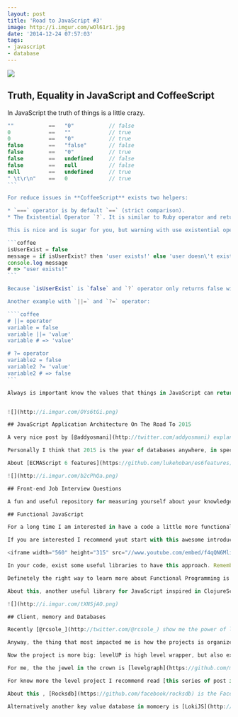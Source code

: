 ```yaml
---
layout: post
title: 'Road to JavaScript #3'
image: http://i.imgur.com/wOl61r1.jpg
date: '2014-12-24 07:57:03'
tags:
- javascript
- database
---
```


![](http://i.imgur.com/Zf3fUxo.png)

## Truth, Equality in JavaScript and CoffeeScript

In JavaScript the truth of things is a little crazy.

````js
""           ==   "0"           // false
0            ==   ""            // true
0            ==   "0"           // true
false        ==   "false"       // false
false        ==   "0"           // true
false        ==   undefined     // false
false        ==   null          // false
null         ==   undefined     // true
" \t\r\n"    ==   0             // true
```

For reduce issues in **CoffeeScript** exists two helpers:

* `===` operator is by default `==` (strict comparison).
* The Existential Operator `?`. It is similar to Ruby operator and returns `true` unless a variable is `null` or `undefined`.

This is nice and is sugar for you, but warning with use existential operators with Boolean values:

```coffee
isUserExist = false
message = if isUserExist? then 'user exists!' else 'user doesn\'t exist!'
console.log message
# => "user exists!"
```

Because `isUserExist` is `false` and `?` operator only returns false with `null` and `undefined`!

Another example with `||=` and `?=` operator:

````coffee
# ||= operator
variable = false
variable ||= 'value'
variable # => 'value'

# ?= operator
variable2 = false
variable2 ?= 'value'
variable2 # => false
```

Always is important know the values that things in JavaScript can return. To know it I recommend check [truth, equality and JavaScript](http://javascriptweblog.wordpress.com/2011/02/07/truth-equality-and-javascript) and [Better JS equality table](http://strilanc.com/visualization/2014/03/27/Better-JS-Equality-Table.html).


![](http://i.imgur.com/OYs6tGi.png)

## JavaScript Application Architecture On The Road To 2015

A very nice post by [@addyosmani](http://twitter.com/addyosmani) explaning some tips and orientations for the future of the web.

Personally I think that 2015 is the year of databases anywhere, in special in the client side with projects very interesting as [PouchDB](http://pouchdb.com/) or [MeteorJS](https://www.meteor.com/).

About [ECMAScript 6 features](https://github.com/lukehoban/es6features) is true that some features are now available, but still need too much effort to be consolidated in this new year.

![](http://i.imgur.com/b2cPhQa.png)

## Front-end Job Interview Questions

A fun and useful repository for measuring yourself about your knowledge in technologies in the frontend (and maybe as preparation for jobs interview!). [Check it out in Github](https://github.com/h5bp/Front-end-Developer-Interview-Questions).

## Functional JavaScript

For a long time I am interested in have a code a little more functional approach.

If you are interested I recommend yout start with this awesome introductional video by [@javiervelezreye](http://twitter.com/javiervelezreye) (at this moment only available in spanish, sorry):

<iframe width="560" height="315" src="//www.youtube.com/embed/f4qQN6Mli-M?list=PLff2zYycYB8dDl_nPwUrDWzfPniicMzib" frameborder="0" allowfullscreen></iframe>

In your code, exist some useful libraries to have this approach. Remember that pure functional code cannot mutate, and do it in vanilla JavaScript is maybe impossible because is too dynamic code. For do it, I recommend you check [immutable-js by Facebook](https://github.com/facebook/immutable-js). Also provides you a type of collections that doesn't exist in JavaScript at this moment, as `Map` or `Set`.

Definetely the right way to learn more about Functional Programming is try a pure functional language. ClojureScript is the language, and maybe for a first introduction [Clojurescript Koans](http://clojurescriptkoans.com/) or [modern-cljs](https://github.com/magomimmo/modern-cljs) may be appropriate (Yes, I still want to try, where is my time?)

About this, another useful library for JavaScript inspired in ClojureScript is [transducers.js](https://github.com/jlongster/transducers.js) that allow you use Clojure approach in JavaScript. To understand better check the author's post [one](http://jlongster.com/Transducers.js--A-JavaScript-Library-for-Transformation-of-Data) and [two](http://jlongster.com/Transducers.js-Round-2-with-Benchmarks).

![](http://i.imgur.com/tXNSjAO.png)

## Client, memory and Databases

Recently [@rcsole_](http://twitter.com/@rcsole_) show me the power of levelDB. At this moment [@substack](http://twitter.com/substack) is writting a [little book](https://github.com/substack/leveldb-handbook), but still needs some time to get ready.

Anyway, the thing that most impacted me is how the projects is organize. Originally levelDB is a [Google Project](https://code.google.com/p/leveldb/) written in C++ but the community hacked the project and created [levelUp](https://github.com/rvagg/node-levelup), that is a levelDB handler for Node (and written in JavaScript, of course).

Now the project is more big: levelUP is high level wrapper, but also exist [levelDOWN](https://github.com/rvagg/node-leveldown), that is the part that speak with leveldb. This design allow you use other adapters as database. In definetely to use levelDB use [level](https://github.com/level/level) and [level-browserify](https://github.com/Level/level-browserify) in the browser that have the last levelUP and levelDOWN stable version.

For me, the the jewel in the crown is [levelgraph](https://github.com/mcollina/levelgraph), that use levelDB as Graph Database.

For know more the level project I recommend read [this series of post in DailyJS](http://dailyjs.com/2013/04/19/leveldb-and-node-1/) written by the author of some level repositories, [@rvagg](http://twitter.com/rvagg).

About this , [Rocksdb](https://github.com/facebook/rocksdb) is the Facebook version built using LevelDB and exists a fork called [level-rocksdb](https://github.com/Level/level-rocksdb) for use it.

Alternatively another key value database in momoery is [LokiJS](http://lokijs.org/#/).